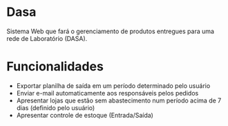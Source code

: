 # Dasa
Sistema Web que fará o gerenciamento de produtos entregues para uma rede de Laboratório (DASA). 

# Funcionalidades
- Exportar planilha de saída em um período determinado pelo usuário
- Enviar e-mail automaticamente aos responsáveis pelos pedidos
- Apresentar lojas que estão sem abastecimento num período acima de 7 dias (definido pelo usuário)
- Apresentar controle de estoque (Entrada/Saída)
